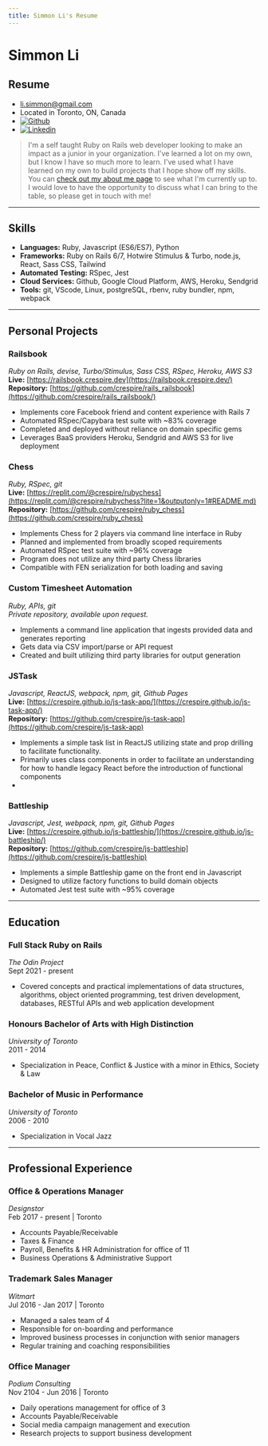 ```yaml
---
title: Simmon Li's Resume
---
```


# Simmon Li
## Resume
* [li.simmon@gmail.com](mailto:li.simmon@gmail.com)
* Located in Toronto, ON, Canada
* [![Github](https://img.shields.io/badge/-Simmon_Li-000?style=flat-square&logo=github&logoColor=azure&color=181717)](https://github.com/crespire)
* [![Linkedin](https://img.shields.io/badge/-Simmon_Li-000?style=flat-square&logo=linkedin&logoColor=azure&color=0A66C2)](https://www.linkedin.com/in/simmonli/)

> I'm a self taught Ruby on Rails web developer looking to make an impact as a junior in your organization. I've learned a lot on my own, but I know I have so much more to learn. I've used what I have learned on my own to build projects that I hope show off my skills. You can [check out my about me page](https://crespire.net) to see what I'm currently up to.
> I would love to have the opportunity to discuss what I can bring to the table, so please get in touch with me!

---

## Skills
* **Languages:** Ruby, Javascript (ES6/ES7), Python
* **Frameworks:** Ruby on Rails 6/7, Hotwire Stimulus & Turbo, node.js, React, Sass CSS, Tailwind
* **Automated Testing:** RSpec, Jest
* **Cloud Services:** Github, Google Cloud Platform, AWS, Heroku, Sendgrid
* **Tools:** git, VScode, Linux, postgreSQL, rbenv, ruby bundler, npm, webpack

---

## Personal Projects
### Railsbook
_Ruby on Rails, devise, Turbo/Stimulus, Sass CSS, RSpec, Heroku, AWS S3_  
**Live:** [https://railsbook.crespire.dev](https://railsbook.crespire.dev/)  
**Repository:** [https://github.com/crespire/rails_railsbook](https://github.com/crespire/rails_railsbook/)
* Implements core Facebook friend and content experience with Rails 7
* Automated RSpec/Capybara test suite with ~83% coverage
* Completed and deployed without reliance on domain specific gems
* Leverages BaaS providers Heroku, Sendgrid and AWS S3 for live deployment

### Chess
_Ruby, RSpec, git_  
**Live:** [https://replit.com/@crespire/rubychess](https://replit.com/@crespire/rubychess?lite=1&outputonly=1#README.md)  
**Repository:** [https://github.com/crespire/ruby_chess](https://github.com/crespire/ruby_chess)
* Implements Chess for 2 players via command line interface in Ruby
* Planned and implemented from broadly scoped requirements
* Automated RSpec test suite with ~96% coverage
* Program does not utilize any third party Chess libraries
* Compatible with FEN serialization for both loading and saving

### Custom Timesheet Automation
_Ruby, APIs, git_  
_Private repository, available upon request._
* Implements a command line application that ingests provided data and generates reporting
* Gets data via CSV import/parse or API request
* Created and built utilizing third party libraries for output generation

### JSTask
_Javascript, ReactJS, webpack, npm, git, Github Pages_  
**Live:** [https://crespire.github.io/js-task-app/](https://crespire.github.io/js-task-app/)  
**Repository:** [https://github.com/crespire/js-task-app](https://github.com/crespire/js-task-app)
* Implements a simple task list in ReactJS utilizing state and prop drilling to facilitate functionality.
* Primarily uses class components in order to facilitate an understanding for how to handle legacy React before the introduction of functional components
* 

### Battleship
_Javascript, Jest, webpack, npm, git, Github Pages_  
**Live:** [https://crespire.github.io/js-battleship/](https://crespire.github.io/js-battleship/)  
**Repository:** [https://github.com/crespire/js-battleship](https://github.com/crespire/js-battleship)
* Implements a simple Battleship game on the front end in Javascript
* Designed to utilize factory functions to build domain objects
* Automated Jest test suite with ~95% coverage

---

## Education
### Full Stack Ruby on Rails
_The Odin Project_  
Sept 2021 - present
* Covered concepts and practical implementations of data structures, algorithms, object oriented programming, test driven development, databases, RESTful APIs and web application development

### Honours Bachelor of Arts with High Distinction
_University of Toronto_  
2011 - 2014
* Specialization in Peace, Conflict & Justice with a minor in Ethics, Society & Law

### Bachelor of Music in Performance
_University of Toronto_  
2006 - 2010
* Specialization in Vocal Jazz

---

## Professional Experience
### Office & Operations Manager
_Designstor_  
Feb 2017 - present | Toronto
* Accounts Payable/Receivable
* Taxes & Finance
* Payroll, Benefits & HR Administration for office of 11
* Business Operations & Administrative Support

### Trademark Sales Manager
_Witmart_  
Jul 2016 - Jan 2017 | Toronto
* Managed a sales team of 4
* Responsible for on-boarding and performance
* Improved business processes in conjunction with senior managers
* Regular training and coaching responsibilities

### Office Manager
_Podium Consulting_  
Nov 2104 - Jun 2016 | Toronto
* Daily operations management for office of 3
* Accounts Payable/Receivable
* Social media campaign management and execution
* Research projects to support business development